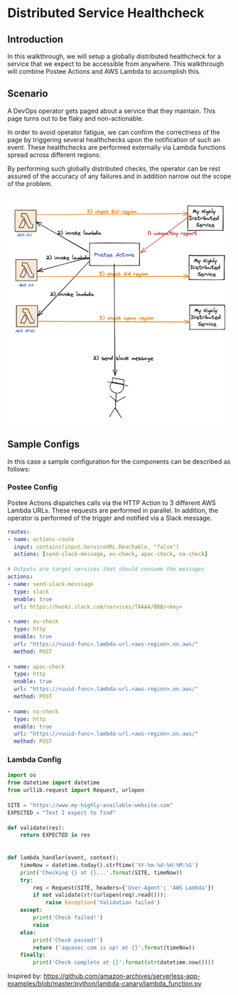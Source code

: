 # Distributed Service Healthcheck

## Introduction
In this walkthrough, we will setup a globally distributed healthcheck for a service that we expect to be accessible from anywhere. This walkthrough will combine Postee Actions and AWS Lambda to accomplish this.

## Scenario
A DevOps operator gets paged about a service that they maintain. This page turns out to be flaky and non-actionable. 

In order to avoid operator fatigue, we can confirm the correctness of the page by triggering several healthchecks upon the notification of such an event. These healthchecks are performed externally via Lambda functions spread across different regions. 

By performing such globally distributed checks, the operator can be rest assured of the accuracy of any failures and in addition narrow out the scope of the problem.

![img.png](assets/distributed-healthcheck.png)

## Sample Configs
In this case a sample configuration for the components can be described as follows:

### Postee Config

Postee Actions dispatches calls via the HTTP Action to 3 different AWS Lambda URLs. These requests are performed in parallel. In addition, the operator is performed of the trigger and notified via a Slack message.

```yaml
routes:
- name: actions-route
  input: contains(input.ServiceURL.Reachable, "false")
  actions: [send-slack-message, eu-check, apac-check, na-check]

# Outputs are target services that should consume the messages
actions:
- name: send-slack-messsage
  type: slack
  enable: true
  url: https://hooks.slack.com/services/TAAAA/BBB/<key>

- name: eu-check
  type: http
  enable: true
  url: "https://<uuid-func>.lambda-url.<aws-region>.on.aws/"
  method: POST

- name: apac-check
  type: http
  enable: true
  url: "https://<uuid-func>.lambda-url.<aws-region>.on.aws/"
  method: POST

- name: na-check
  type: http
  enable: true
  url: "https://<uuid-func>.lambda-url.<aws-region>.on.aws/"
  method: POST
```

### Lambda Config
```python
import os
from datetime import datetime
from urllib.request import Request, urlopen

SITE = "https://www.my-highly-available-website.com"
EXPECTED = "Text I expect to find"

def validate(res):
    return EXPECTED in res


def lambda_handler(event, context):
    timeNow = datetime.today().strftime('%Y-%m-%d-%H:%M:%S')
    print('Checking {} at {}...'.format(SITE, timeNow))
    try:
        req = Request(SITE, headers={'User-Agent': 'AWS Lambda'})
        if not validate(str(urlopen(req).read())):
            raise Exception('Validation failed')
    except:
        print('Check failed!')
        raise
    else:
        print('Check passed!')
        return ('aquasec.com is up! at {}'.format(timeNow))
    finally:
        print('Check complete at {}'.format(str(datetime.now())))
```

Inspired by: https://github.com/amazon-archives/serverless-app-examples/blob/master/python/lambda-canary/lambda_function.py 
